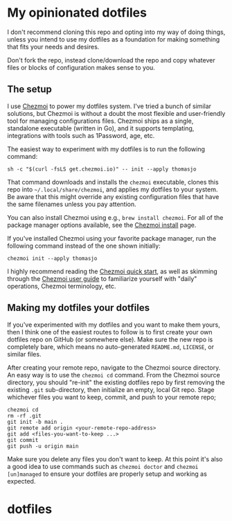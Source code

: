 # My opinionated dotfiles

I don't recommend cloning this repo and opting into my way of doing things,
unless you intend to use my dotfiles as a foundation for making something that
fits your needs and desires.

Don't fork the repo, instead clone/download the repo and copy whatever files or
blocks of configuration makes sense to you.


## The setup

I use [Chezmoi][chezmoi] to power my dotfiles system. I've tried a bunch of
similar solutions, but Chezmoi is without a doubt the most flexible and
user-friendly tool for managing configurations files. Chezmoi ships as a single,
standalone executable (written in Go), and it supports templating, integrations
with tools such as 1Password, age, etc.

The easiest way to experiment with my dotfiles is to run the following command:

```console
sh -c "$(curl -fsLS get.chezmoi.io)" -- init --apply thomasjo
```

That command downloads and installs the `chezmoi` executable, clones this repo
into `~/.local/share/chezmoi`, and applies my dotfiles to your system. Be aware
that this might override any existing configuration files that have the same filenames unless you pay attention.

You can also install Chezmoi using e.g., `brew install chezmoi`. For all of the package manager options available, see the [Chezmoi install][install] page.

If you've installed Chezmoi using your favorite package manager, run the
following command instead of the one shown initially:

```console
chezmoi init --apply thomasjo
```

I highly recommend reading the [Chezmoi quick start][quick-start], as well as
skimming through the [Chezmoi user guide][user-guide] to familiarize yourself
with "daily" operations, Chezmoi terminology, etc.


## Making my dotfiles your dotfiles

If you've experimented with my dotfiles and you want to make them yours, then I
think one of the easiest routes to follow is to first create your own dotfiles
repo on GitHub (or somewhere else). Make sure the new repo is completely bare,
which means no auto-generated `README.md`, `LICENSE`, or similar files.

After creating your remote repo, navigate to the Chezmoi source directory. An
easy way is to use the `chezmoi cd` command. From the Chezmoi source directory,
you should "re-init" the existing dotfiles repo by first removing the existing
`.git` sub-directory, then initialize an empty, local Git repo. Stage whichever
files you want to keep, commit, and push to your remote repo;

```console
chezmoi cd
rm -rf .git
git init -b main .
git remote add origin <your-remote-repo-address>
git add <files-you-want-to-keep ...>
git commit
git push -u origin main
```

Make sure you delete any files you don't want to keep. At this point it's also
a good idea to use commands such as `chezmoi doctor` and `chezmoi [un]managed`
to ensure your dotfiles are properly setup and working as expected.


<!-- References -->
[chezmoi]: https://www.chezmoi.io/
[install]: https://www.chezmoi.io/install/
[quick-start]: https://www.chezmoi.io/quick-start/
[1password]: https://1password.com/
[age]: https://github.com/FiloSottile/age
[user-guide]: https://www.chezmoi.io/user-guide/command-overview/
# dotfiles
